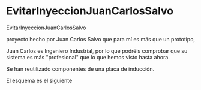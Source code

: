 EvitarInyeccionJuanCarlosSalvo
==============================

EvitarInyeccionJuanCarlosSalvo

proyecto hecho por Juan Carlos Salvo que para mí es más que un prototipo,

Juan Carlos es Ingeniero Industrial, por lo que podréis comprobar que su sistema es más "profesional" que lo que hemos visto hasta ahora.

Se han reutilizado componentes de una placa de inducción.

El esquema es el siguiente


